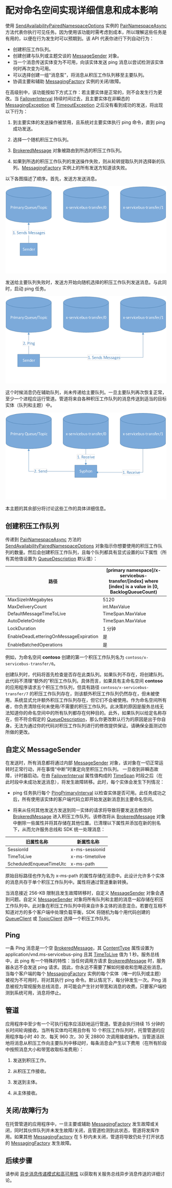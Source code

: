 <properties 
   pageTitle="服务总线配对命名空间 |Windows Azure"
   description="配对命名空间实现的详细信息和成本"
   services="service-bus"
   documentationCenter="na"
   authors="sethmanheim"
   manager="timlt"
   editor="tysonn" />
<tags 
   ms.service="service-bus"
   ms.date="09/18/2015"
   wacn.date="01/14/2016" />

# 配对命名空间实现详细信息和成本影响

使用 [SendAvailabilityPairedNamespaceOptions][] 实例的 [PairNamespaceAsync][] 方法代表你执行可见任务。因为使用该功能时需考虑到成本，所以理解这些任务是有用的，以便在行为发生时可以预期到。该 API 代表你进行下列自动行为：

-   创建积压工作队列。
-   创建创建与队列或主题交谈的 [MessageSender][] 对象。
-   当一个消息传送实体变为不可用，向该实体发送 ping 消息以尝试检测该实体何时再次变为可用。
-   可以选择创建一组“消息泵”，将消息从积压工作队列移至主要队列。
-   协调主要和辅助 [MessagingFactory][] 实例的关闭/故障。

在高级别中，该功能按如下方式工作：若主要实体是正常的，则不会发生行为更改。当 [FailoverInterval][] 持续时间过去，且主要实体在非瞬态的 [MessagingException][] 或 [TimeoutException][] 之后没有看到成功的发送，将出现以下行为：

1.  到主要实体的发送操作被禁用，且系统对主要实体执行 ping 命令，直到 ping 成功发送。

2.  选择一个随机积压工作队列。

3.  [BrokeredMessage][] 对象被路由到所选的积压工作队列。

4.  如果到所选的积压工作队列的发送操作失败，则从轮转提取队列并选择新的队列。[MessagingFactory][] 实例上的所有发送方知道该失败。

以下各图描述了顺序。首先，发送方发送消息。

![成对命名空间][0]

发送给主要队列失败时，发送方开始向随机选择的积压工作队列发送消息。与此同时，启动 ping 任务。

![成对命名空间][1]

这个时候消息仍在辅助队列，尚未传递给主要队列。一旦主要队列再次恢复正常，至少一个进程应运行管道。管道将来自各种积压工作队列的消息传送到适当的目标实体（队列和主题）中。

![成对命名空间][2]

本主题的其余部分将讨论这些工作的具体详细信息。

## 创建积压工作队列

传递到 [PairNamespaceAsync][] 方法的 [SendAvailabilityPairedNamespaceOptions][] 对象指示你想要使用的积压工作队列的数量。然后会创建积压工作队列，且每个队列都具有显式设置的以下属性（所有其他值设置为 [QueueDescription][] 默认值）：

| 路径 | [primary namespace]/x-servicebus-transfer/[index] where [index] is a value in [0, BacklogQueueCount) |
|----------------------------------------|------------------------------------------------------------------------------------------------------|
| MaxSizeInMegabytes | 5120 |
| MaxDeliveryCount | int.MaxValue |
| DefaultMessageTimeToLive | TimeSpan.MaxValue |
| AutoDeleteOnIdle | TimeSpan.MaxValue |
| LockDuration | 1 分钟 |
| EnableDeadLetteringOnMessageExpiration | 是 |
| EnableBatchedOperations | 是 |

例如，为命名空间 **contoso** 创建的第一个积压工作队列名为 `contoso/x-servicebus-transfer/0`。

创建队列时，代码将首先检查是否存在此类队列。如果队列不存在，将创建队列。此代码不清理“额外的”积压工作队列。具体而言，如果具有主命名空间 **contoso** 的应用程序请求五个积压工作队列，但具有路径 `contoso/x-servicebus-transfer/7` 的积压工作队列存在，则该额外积压工作队列仍然存在，但未被使用。系统显式允许额外积压工作队列存在，但它们不会被使用。作为命名空间所有者，你负责清除任何未使用/不需要的积压工作队列。此决策的原因是服务总线无法知道你的命名空间中的所有队列都存在何种目的。此外，如果队列以给定名称存在，但不符合假定的 [QueueDescription][]，那么你更改默认行为的原因是出于你自身。无法为通过你的代码对积压工作队列进行的修改提供保证。请确保全面测试你所做的更改。

## 自定义 MessageSender

在发送时，所有消息都将通过内部 [MessageSender][] 对象，该对象在一切正常运转时正常行动，并在事情“中断”时重定向至积压工作队列。 一旦收到非瞬态故障，计时器启动。在由 [FailoverInterval][] 属性值构成的 [TimeSpan][] 时段之后（在此时段中未成功发送消息），将发生故障转移。此时，每个实体会发生下列情况：

- ping 任务执行每个 [PingPrimaryInterval][] 以检查实体是否可用。此任务成功之后，所有使用该实体的客户端代码立即开始发送新消息到主要命名空间。

- 将来从任何其他发送方发送到同一实体的请求将导致将要发送去修改的 [BrokeredMessage][] 进入积压工作队列。该修改将从 [BrokeredMessage][] 对象中删除一些属性并将其存储在其他位置。已清理以下属性并添加在新的别名下，从而允许服务总线和 SDK 统一处理消息：

| 旧属性名称 | 新属性名称 |
|-------------------------|-------------------|
| SessionId | x-ms-sessionid |
| TimeToLive | x-ms-timetolive |
| ScheduledEnqueueTimeUtc | x-ms-path |

原始目标路径也作为名为 x-ms-path 的属性存储在消息中。此设计允许多个实体的消息共存于单个积压工作队列中。属性将通过管道重新转换。

当消息接近 256-KB 限制且发生故障转移时，自定义 [MessageSender][] 对象会遇到问题。自定义 [MessageSender][] 对象将所有队列和主题的消息一起存储在积压工作队列中。此对象在积压工作队列中将来自许多主体的消息混合。若要在互相不知道对方的多个客户端中处理负载平衡，SDK 将随机为每个用代码创建的 [QueueClient][] 或 [TopicClient][] 选择一个积压工作队列。

## Ping

一条 Ping 消息是一个空 [BrokeredMessage][]，其 [ContentType][] 属性设置为 application/vnd.ms-servicebus-ping 且其 [TimeToLive][] 值为 1 秒。服务总线中，此 ping 有一个特殊的特性：当任何调用方请求 [BrokeredMessage][] 时，服务器永远不会发送 ping 请求。因此，你永远不需要了解如何接收和忽略这些消息。当每个客户端的每个 [MessagingFactory][] 实例的每个实体（唯一的队列或主题）被视为不可用时，将对其执行 ping 命令。默认情况下，每分钟发生一次。Ping 消息被视为常规服务总线消息，并可能会产生针对带宽和消息的收费。只要客户端检测到系统可用，消息将停止。

## 管道

应用程序中至少有一个可执行程序应活跃地运行管道。管道会执行持续 15 分钟的长时间轮询接收。当所有实体均可用且你有 10 个积压工作队列时，托管管道的应用程序每小时 40 次、每天 960 次，30 天 28800 次调用接收操作。当管道活跃地将消息从积压工作向主要队列中移动时，每条消息会产生以下费用（在所有阶段中按照消息大小和带宽收取标准费用）：

1.  发送到积压工作。

2.  从积压工作接收。

3.  发送到主体。

4.  从主体接收。

## 关闭/故障行为

在托管管道的应用程序中，一旦主要或辅助 [MessagingFactory][] 发生故障或关闭，同时其伙伴队列并未发生故障/关闭，且管道检测到此状态，管道将发挥作用。如果其他 [MessagingFactory][] 在 5 秒内未关闭，管道将导致仍处于打开状态的 [MessagingFactory][] 发生故障。

## 后续步骤

请参阅 [异步消息传递模式和高可用性] 以获取有关服务总线异步消息传送的详细讨论。

  [PairNamespaceAsync]: https://msdn.microsoft.com/zh-cn/library/azure/microsoft.servicebus.messaging.messagingfactory.pairnamespaceasync.aspx
  [SendAvailabilityPairedNamespaceOptions]: https://msdn.microsoft.com/zh-cn/library/azure/microsoft.servicebus.messaging.sendavailabilitypairednamespaceoptions.aspx
  [MessageSender]: https://msdn.microsoft.com/zh-cn/library/azure/microsoft.servicebus.messaging.messagesender.aspx
  [MessagingFactory]: https://msdn.microsoft.com/zh-cn/library/azure/microsoft.servicebus.messaging.messagingfactory.aspx
  [FailoverInterval]: https://msdn.microsoft.com/zh-cn/library/azure/microsoft.servicebus.messaging.pairednamespaceoptions.failoverinterval.aspx
  [MessagingException]: https://msdn.microsoft.com/zh-cn/library/azure/microsoft.servicebus.messaging.messagingexception.aspx
  [TimeoutException]: https://msdn.microsoft.com/zh-cn/library/azure/system.timeoutexception.aspx
  [BrokeredMessage]: https://msdn.microsoft.com/zh-cn/library/azure/microsoft.servicebus.messaging.brokeredmessage.aspx
  [0]: ./media/service-bus-paired-namespaces/IC673405.png
  [1]: ./media/service-bus-paired-namespaces/IC673406.png
  [2]: ./media/service-bus-paired-namespaces/IC673407.png
  [QueueDescription]: https://msdn.microsoft.com/zh-cn/library/azure/microsoft.servicebus.messaging.queuedescription.aspx
  [TimeSpan]: https://msdn.microsoft.com/zh-cn/library/azure/system.timespan.aspx
  [PingPrimaryInterval]: https://msdn.microsoft.com/zh-cn/library/azure/microsoft.servicebus.messaging.sendavailabilitypairednamespaceoptions.pingprimaryinterval.aspx
  [QueueClient]: https://msdn.microsoft.com/zh-cn/library/azure/microsoft.servicebus.messaging.queueclient.aspx
  [TopicClient]: https://msdn.microsoft.com/zh-cn/library/azure/microsoft.servicebus.messaging.topicclient.aspx
  [ContentType]: https://msdn.microsoft.com/zh-cn/library/azure/microsoft.servicebus.messaging.brokeredmessage.contenttype.aspx
  [TimeToLive]: https://msdn.microsoft.com/zh-cn/library/azure/microsoft.servicebus.messaging.brokeredmessage.timetolive.aspx
  [异步消息传递模式和高可用性]: /documentation/articles/service-bus-async-messaging

<!---HONumber=74-->
